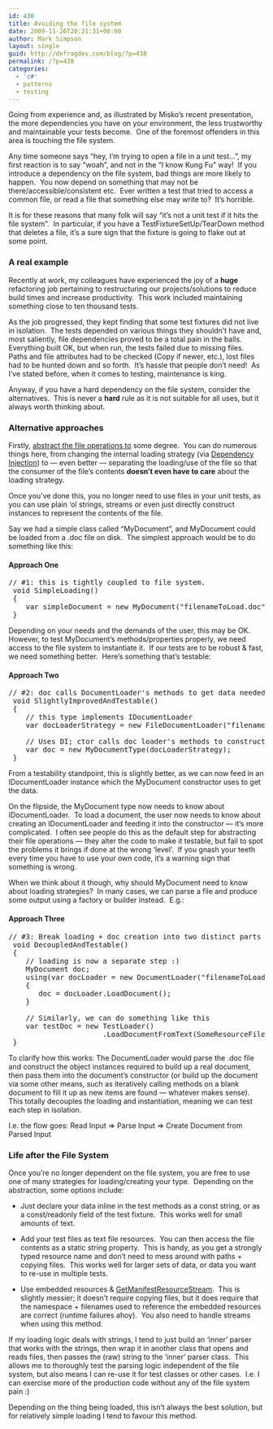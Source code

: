 ```yaml
---
id: 438
title: Avoiding the file system
date: 2009-11-26T20:21:31+00:00
author: Mark Simpson
layout: single
guid: http://defragdev.com/blog/?p=438
permalink: /?p=438
categories:
  - 'c#'
  - patterns
  - testing
---
```

Going from experience and, as illustrated by Misko&#8217;s recent presentation, the more dependencies you have on your environment, the less trustworthy and maintainable your tests become.  One of the foremost offenders in this area is touching the file system.

Any time someone says &#8220;hey, I&#8217;m trying to open a file in a unit test&#8230;&#8221;, my first reaction is to say &#8220;woah&#8221;, and not in the &#8220;I know Kung Fu&#8221; way!  If you introduce a dependency on the file system, bad things are more likely to happen.  You now depend on something that may not be there/accessible/consistent etc.  Ever written a test that tried to access a common file, or read a file that something else may write to?  It&#8217;s horrible.

It is for these reasons that many folk will say &#8220;it&#8217;s not a unit test if it hits the file system&#8221;.  In particular, if you have a TestFixtureSetUp/TearDown method that deletes a file, it&#8217;s a sure sign that the fixture is going to flake out at some point.

### A real example

Recently at work, my colleagues have experienced the joy of a **huge** refactoring job pertaining to restructuring our projects/solutions to reduce build times and increase productivity.  This work included maintaining something close to ten thousand tests.

As the job progressed, they kept finding that some test fixtures did not live in isolation.  The tests depended on various things they shouldn&#8217;t have and, most saliently, file dependencies proved to be a total pain in the balls.  Everything built OK, but when run, the tests failed due to missing files.  Paths and file attributes had to be checked (Copy if newer, etc.), lost files had to be hunted down and so forth.  It&#8217;s hassle that people don&#8217;t need!  As I&#8217;ve stated before, when it comes to testing, maintenance is king.

Anyway, if you have a hard dependency on the file system, consider the alternatives.  This is never a **hard** rule as it is not suitable for all uses, but it always worth thinking about.

### Alternative approaches

Firstly, [abstract the file operations to](http://stackoverflow.com/questions/1528134/unit-testing-file-i-o/1528243#1528243) some degree.  You can do numerous things here, from changing the internal loading strategy (via [Dependency Injection](http://en.wikipedia.org/wiki/Dependency_injection)) to &#8212; even better &#8212; separating the loading/use of the file so that the consumer of the file&#8217;s contents **doesn&#8217;t even have to care** about the loading strategy.

Once you&#8217;ve done this, you no longer need to use files in your unit tests, as you can use plain &#8216;ol strings, streams or even just directly construct instances to represent the contents of the file.

Say we had a simple class called &#8220;MyDocument&#8221;, and MyDocument could be loaded from a .doc file on disk.  The simplest approach would be to do something like this:

#### Approach One

<pre>// #1: this is tightly coupled to file system.  
 void SimpleLoading()
 {
    var simpleDocument = new MyDocument("filenameToLoad.doc");
 }</pre>

Depending on your needs and the demands of the user, this may be OK.  However, to test MyDocument&#8217;s methods/properties properly, we need access to the file system to instantiate it.  If our tests are to be robust & fast, we need something better.  Here&#8217;s something that&#8217;s testable:

#### Approach Two

<pre>// #2: doc calls DocumentLoader's methods to get data needed
 void SlightlyImprovedAndTestable()
 {
    // this type implements IDocumentLoader
    var docLoaderStrategy = new FileDocumentLoader("filenameToLoad.doc");

    // Uses DI; ctor calls doc loader's methods to construct itself
    var doc = new MyDocumentType(docLoaderStrategy);
 }</pre>

From a testability standpoint, this is slightly better, as we can now feed in an IDocumentLoader instance which the MyDocument constructor uses to get the data.

On the flipside, the MyDocument type now needs to know about IDocumentLoader.  To load a document, the user now needs to know about creating an IDocumentLoader and feeding it into the constructor &#8212; it&#8217;s more complicated.  I often see people do this as the default step for abstracting their file operations &#8212; they alter the code to make it testable, but fail to spot the problems it brings if done at the wrong &#8216;level&#8217;.  If you gnash your teeth every time you have to use your own code, it&#8217;s a warning sign that something is wrong.

When we think about it though, why should MyDocument need to know about loading strategies?  In many cases, we can parse a file and produce some output using a factory or builder instead.  E.g.:

#### Approach Three

<pre>// #3: Break loading + doc creation into two distinct parts
 void DecoupledAndTestable()
 {
    // loading is now a separate step :)
    MyDocument doc;
    using(var docLoader = new DocumentLoader("filenameToLoad.doc"))
    {
       doc = docLoader.LoadDocument();
    }

    // Similarly, we can do something like this
    var testDoc = new TestLoader()
                      .LoadDocumentFromText(SomeResourceFile.ValidDocument);
 }</pre>

To clarify how this works: The DocumentLoader would parse the .doc file and construct the object instances required to build up a real document, then pass them into the document&#8217;s constructor (or build up the document via some other means, such as iteratively calling methods on a blank document to fill it up as new items are found &#8212; whatever makes sense).  This totally decouples the loading and instantiation, meaning we can test each step in isolation.

I.e. the flow goes: Read Input => Parse Input => Create Document from Parsed Input

### Life after the File System

Once you&#8217;re no longer dependent on the file system, you are free to use one of many strategies for loading/creating your type.  Depending on the abstraction, some options include:

  * Just declare your data inline in the test methods as a const string, or as a const/readonly field of the test fixture.  This works well for small amounts of text.

  * Add your test files as text file resources.  You can then access the file contents as a static string property.  This is handy, as you get a strongly typed resource name and don&#8217;t need to mess around with paths + copying files.  This works well for larger sets of data, or data you want to re-use in multiple tests.
  * Use embedded resources & [GetManifestResourceStream](http://msdn.microsoft.com/en-us/library/xc4235zt.aspx).  This is slightly messier; it doesn&#8217;t require copying files, but it does require that the namespace + filenames used to reference the embedded resources are correct (runtime failures ahoy).  You also need to handle streams when using this method.

If my loading logic deals with strings, I tend to just build an &#8216;inner&#8217; parser that works with the strings, then wrap it in another class that opens and reads files, then passes the (raw) string to the &#8216;inner&#8217; parser class.  This allows me to thoroughly test the parsing logic independent of the file system, but also means I can re-use it for test classes or other cases.  I.e. I can exercise more of the production code without any of the file system pain :)

Depending on the thing being loaded, this isn&#8217;t always the best solution, but for relatively simple loading I tend to favour this method.